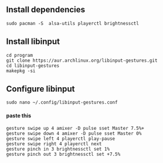 ## Install dependencies
	sudo pacman -S  alsa-utils playerctl brightnessctl



## Install libinput
	cd program 
	git clone https://aur.archlinux.org/libinput-gestures.git
	cd libinput-gestures
	makepkg -si



## Configure libinput
	sudo nano ~/.config/libinput-gestures.conf
#### paste this
	gesture swipe up 4 amixer -D pulse sset Master 7.5%+  
	gesture swipe down 4 amixer -D pulse sset Master 0%  
	gesture swipe left 4 playerctl play-pause    
	gesture swipe right 4 playerctl next  
	gesture pinch in 3 brightnessctl set 1%  
	gesture pinch out 3 brightnessctl set +7.5%


